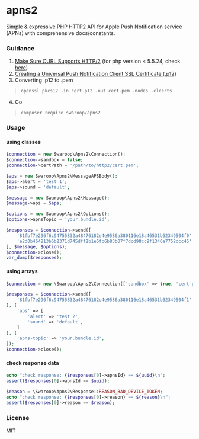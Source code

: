 # apns2

Simple & expressive PHP HTTP2 API for Apple Push Notification service (APNs) with comprehensive docs/constants.

### Guidance

1. [Make Sure CURL Supports HTTP/2](http://stackoverflow.com/a/34831873/286348) (for php version < 5.5.24, check [here](https://stackoverflow.com/a/34609756))
2. [Creating a Universal Push Notification Client SSL Certificate (.p12)](https://developer.apple.com/library/ios/documentation/IDEs/Conceptual/AppDistributionGuide/AddingCapabilities/AddingCapabilities.html#//apple_ref/doc/uid/TP40012582-CH26-SW11)
3. Converting .p12 to .pem
> `openssl pkcs12 -in cert.p12 -out cert.pem -nodes -clcerts`
4. Go
> `composer require swaroop/apns2`


### Usage

#### using classes

```php
$connection = new Swaroop\Apns2\Connection();
$connection->sandbox = false;
$connection->certPath = '/path/to/http2/cert.pem';

$aps = new Swaroop\Apns2\MessageAPSBody();
$aps->alert = 'test 1';
$aps->sound = 'default';

$message = new Swaroop\Apns2\Message();
$message->aps = $aps;

$options = new Swaroop\Apns2\Options();
$options->apnsTopic = 'your.bundle.id';

$responses = $connection->send([
    '81fbf7e296f6c94755832a48476182e4e9586a380116e18a46531b62349504f0',
    'e2d0b464813b6b2371d745dff2b1e5fb6b83b07f7dcd98cc9f1346a7752dcc45',
], $message, $options);
$connection->close();
var_dump($responses);
```

#### using arrays

```php
$connection = new \Swaroop\Apns2\Connection(['sandbox' => true, 'cert-path' => '/path/to/http2/cert.pem']);

$responses = $connection->send([
    '81fbf7e296f6c94755832a48476182e4e9586a380116e18a46531b62349504f1' // invalid
], [
    'aps' => [
        'alert' => 'test 2',
        'sound' => 'default',
    ]
], [
    'apns-topic' => 'your.bundle.id',
]);
$connection->close();
```
#### check response data
```php
echo "check response: {$responses[0]->apnsId} == ${uuid}\n";
assert($responses[0]->apnsId == $uuid);

$reason = \Swaroop\Apns2\Response::REASON_BAD_DEVICE_TOKEN;
echo "check response: {$responses[0]->reason} == ${reason}\n";
assert($responses[0]->reason == $reason);
```
### License

MIT

